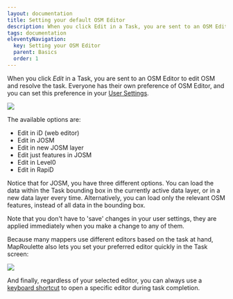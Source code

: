 ```yaml
---
layout: documentation
title: Setting your default OSM Editor
description: When you click Edit in a Task, you are sent to an OSM Editor to edit OSM and resolve the task. Everyone has their own preference of OSM Editor, and you can set this preference in your User Settings.
tags: documentation
eleventyNavigation:
  key: Setting your OSM Editor
  parent: Basics
  order: 1
---
```


When you click _Edit_ in a Task, you are sent to an OSM Editor to edit OSM and resolve the task. Everyone has their own preference of OSM Editor, and you can set this preference in your [User Settings](https://maproulette.org/user/profile).

![](https://user-images.githubusercontent.com/120452/66152834-d722ff80-e609-11e9-8eb2-0b7b6072deed.png)

The available options are:

- Edit in iD (web editor)
- Edit in JOSM
- Edit in new JOSM layer
- Edit just features in JOSM
- Edit in Level0
- Edit in RapiD

Notice that for JOSM, you have three different options. You can load the data within the Task bounding box in the currently active data layer, or in a new data layer every time. Alternatively, you can load only the relevant OSM features, instead of all data in the bounding box.

Note that you don't have to 'save' changes in your user settings, they are applied immediately when you make a change to any of them.

Because many mappers use different editors based on the task at hand, MapRoulette also lets you set your preferred editor quickly in the Task screen:

![](https://user-images.githubusercontent.com/120452/66153150-7ea03200-e60a-11e9-92cf-dfd8d6aaf3ff.png)

And finally, regardless of your selected editor, you can always use a [keyboard shortcut](https://github.com/osmlab/maproulette3/wiki/Keyboard-Shortcuts-for-Task-Completion) to open a specific editor during task completion.
